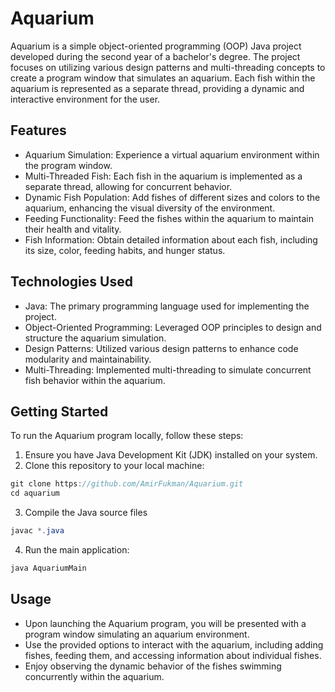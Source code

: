 # Aquarium

Aquarium is a simple object-oriented programming (OOP) Java project developed during the second year of a bachelor's degree. The project focuses on utilizing various design patterns and multi-threading concepts to create a program window that simulates an aquarium. Each fish within the aquarium is represented as a separate thread, providing a dynamic and interactive environment for the user.

## Features

* Aquarium Simulation: Experience a virtual aquarium environment within the program window.
* Multi-Threaded Fish: Each fish in the aquarium is implemented as a separate thread, allowing for concurrent behavior.
* Dynamic Fish Population: Add fishes of different sizes and colors to the aquarium, enhancing the visual diversity of the environment.
* Feeding Functionality: Feed the fishes within the aquarium to maintain their health and vitality.
* Fish Information: Obtain detailed information about each fish, including its size, color, feeding habits, and hunger status.

## Technologies Used

* Java: The primary programming language used for implementing the project.
* Object-Oriented Programming: Leveraged OOP principles to design and structure the aquarium simulation.
* Design Patterns: Utilized various design patterns to enhance code modularity and maintainability.
* Multi-Threading: Implemented multi-threading to simulate concurrent fish behavior within the aquarium.

## Getting Started
To run the Aquarium program locally, follow these steps:

1. Ensure you have Java Development Kit (JDK) installed on your system.
2. Clone this repository to your local machine:

```java
git clone https://github.com/AmirFukman/Aquarium.git
cd aquarium
```
3. Compile the Java source files

```java
javac *.java
```
4. Run the main application:
```java
java AquariumMain
```
## Usage
* Upon launching the Aquarium program, you will be presented with a program window simulating an aquarium environment.
* Use the provided options to interact with the aquarium, including adding fishes, feeding them, and accessing information about individual fishes.
* Enjoy observing the dynamic behavior of the fishes swimming concurrently within the aquarium.

